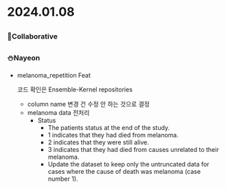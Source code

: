 # 2024.01.08

## <Collaborative work>

### 🌟Collaborative

## <Personal Work>

### ⛄Nayeon

- melanoma_repetition Feat
    
    코드 확인은 Ensemble-Kernel repositories 
    
    - column name 변경 건 수정 안 하는 것으로 결정
    - melanoma data 전처리
        - Status
            - The patients status at the end of the study.
            - 1 indicates that they had died from melanoma.
            - 2 indicates that they were still alive.
            - 3 indicates that they had died from causes unrelated to their melanoma.
            - Update the dataset to keep only the untruncated data for cases where the cause of death was melanoma (case number 1).